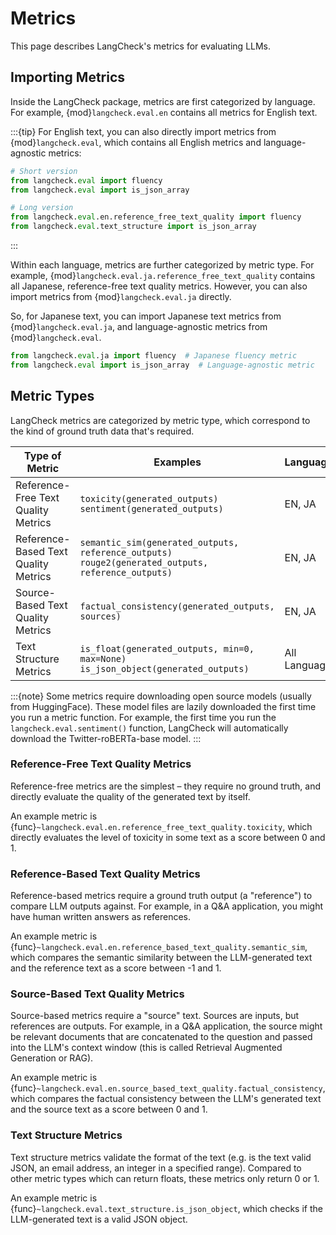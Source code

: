 # Metrics

This page describes LangCheck's metrics for evaluating LLMs.

## Importing Metrics

Inside the LangCheck package, metrics are first categorized by language. For example, {mod}`langcheck.eval.en` contains all metrics for English text.

:::{tip}
For English text, you can also directly import metrics from {mod}`langcheck.eval`, which contains all English metrics and language-agnostic metrics:

```python
# Short version
from langcheck.eval import fluency
from langcheck.eval import is_json_array

# Long version
from langcheck.eval.en.reference_free_text_quality import fluency
from langcheck.eval.text_structure import is_json_array
```
:::

Within each language, metrics are further categorized by metric type. For example, {mod}`langcheck.eval.ja.reference_free_text_quality` contains all Japanese, reference-free text quality metrics. However, you can also import metrics from {mod}`langcheck.eval.ja` directly.

So, for Japanese text, you can import Japanese text metrics from {mod}`langcheck.eval.ja`, and language-agnostic metrics from {mod}`langcheck.eval`.

```python
from langcheck.eval.ja import fluency  # Japanese fluency metric
from langcheck.eval import is_json_array  # Language-agnostic metric
```

## Metric Types

LangCheck metrics are categorized by metric type, which correspond to the kind of ground truth data that's required.

| Type of Metric                      | Examples                                               | Languages     |
|-------------------------------------|--------------------------------------------------------|---------------|
| Reference-Free Text Quality Metrics | `toxicity(generated_outputs)`<br>`sentiment(generated_outputs)`                          | EN, JA        |
| Reference-Based Text Quality Metrics| `semantic_sim(generated_outputs, reference_outputs)`<br>`rouge2(generated_outputs, reference_outputs)`    | EN, JA        |
| Source-Based Text Quality Metrics   | `factual_consistency(generated_outputs, sources)`      | EN, JA        |
| Text Structure Metrics              | `is_float(generated_outputs, min=0, max=None)`<br>`is_json_object(generated_outputs)`        | All Languages |

:::{note}
Some metrics require downloading open source models (usually from HuggingFace). These model files are lazily downloaded the first time you run a metric function. For example, the first time you run the `langcheck.eval.sentiment()` function, LangCheck will automatically download the Twitter-roBERTa-base model.
:::

### Reference-Free Text Quality Metrics

Reference-free metrics are the simplest – they require no ground truth, and directly evaluate the quality of the generated text by itself.

An example metric is {func}`~langcheck.eval.en.reference_free_text_quality.toxicity`, which directly evaluates the level of toxicity in some text as a score between 0 and 1.

### Reference-Based Text Quality Metrics

Reference-based metrics require a ground truth output (a "reference") to compare LLM outputs against. For example, in a Q&A application, you might have human written answers as references.

An example metric is {func}`~langcheck.eval.en.reference_based_text_quality.semantic_sim`, which compares the semantic similarity between the LLM-generated text and the reference text as a score between -1 and 1.

### Source-Based Text Quality Metrics

Source-based metrics require a "source" text. Sources are inputs, but references are outputs. For example, in a Q&A application, the source might be relevant documents that are concatenated to the question and passed into the LLM's context window (this is called Retrieval Augmented Generation or RAG).

An example metric is {func}`~langcheck.eval.en.source_based_text_quality.factual_consistency`, which compares the factual consistency between the LLM's generated text and the source text as a score between 0 and 1.

### Text Structure Metrics

Text structure metrics validate the format of the text (e.g. is the text valid JSON, an email address, an integer in a specified range). Compared to other metric types which can return floats, these metrics only return 0 or 1.

An example metric is {func}`~langcheck.eval.text_structure.is_json_object`, which checks if the LLM-generated text is a valid JSON object.
